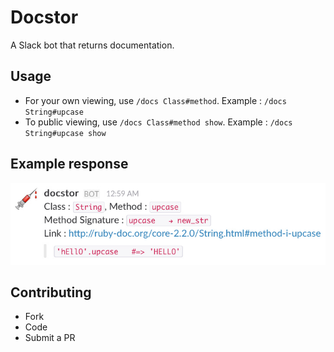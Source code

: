 # Docstor

A Slack bot that returns documentation.

## Usage

- For your own viewing, use `/docs Class#method`. Example : `/docs String#upcase`
- To public viewing, use `/docs Class#method show`. Example : `/docs String#upcase show`

## Example response

![example image](https://github.com/FarazPatankar/docstor/blob/master/public/images/docstor-public.jpg)

## Contributing

- Fork
- Code
- Submit a PR
